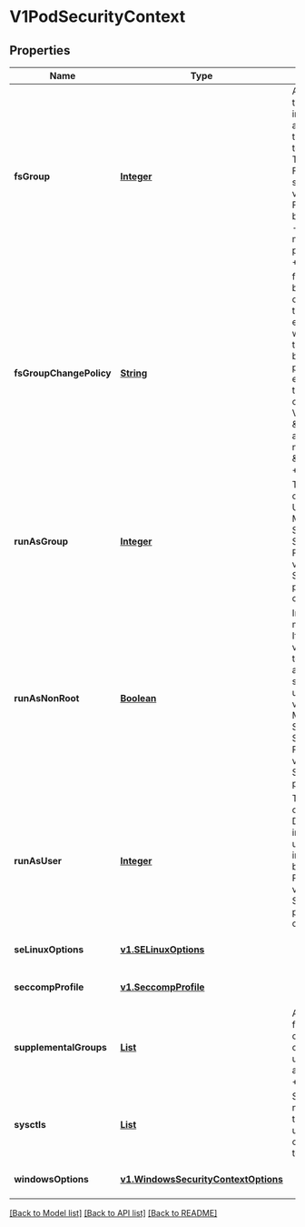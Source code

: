 # V1PodSecurityContext
## Properties

Name | Type | Description | Notes
------------ | ------------- | ------------- | -------------
**fsGroup** | [**Integer**](integer.md) | A special supplemental group that applies to all containers in a pod. Some volume types allow the Kubelet to change the ownership of that volume to be owned by the pod:  1. The owning GID will be the FSGroup 2. The setgid bit is set (new files created in the volume will be owned by FSGroup) 3. The permission bits are OR&#39;d with rw-rw----  If unset, the Kubelet will not modify the ownership and permissions of any volume. +optional | [optional] [default to null]
**fsGroupChangePolicy** | [**String**](string.md) | fsGroupChangePolicy defines behavior of changing ownership and permission of the volume before being exposed inside Pod. This field will only apply to volume types which support fsGroup based ownership(and permissions). It will have no effect on ephemeral volume types such as: secret, configmaps and emptydir. Valid values are \&quot;OnRootMismatch\&quot; and \&quot;Always\&quot;. If not specified, \&quot;Always\&quot; is used. +optional | [optional] [default to null]
**runAsGroup** | [**Integer**](integer.md) | The GID to run the entrypoint of the container process. Uses runtime default if unset. May also be set in SecurityContext.  If set in both SecurityContext and PodSecurityContext, the value specified in SecurityContext takes precedence for that container. +optional | [optional] [default to null]
**runAsNonRoot** | [**Boolean**](boolean.md) | Indicates that the container must run as a non-root user. If true, the Kubelet will validate the image at runtime to ensure that it does not run as UID 0 (root) and fail to start the container if it does. If unset or false, no such validation will be performed. May also be set in SecurityContext.  If set in both SecurityContext and PodSecurityContext, the value specified in SecurityContext takes precedence. +optional | [optional] [default to null]
**runAsUser** | [**Integer**](integer.md) | The UID to run the entrypoint of the container process. Defaults to user specified in image metadata if unspecified. May also be set in SecurityContext.  If set in both SecurityContext and PodSecurityContext, the value specified in SecurityContext takes precedence for that container. +optional | [optional] [default to null]
**seLinuxOptions** | [**v1.SELinuxOptions**](v1.SELinuxOptions.md) |  | [optional] [default to null]
**seccompProfile** | [**v1.SeccompProfile**](v1.SeccompProfile.md) |  | [optional] [default to null]
**supplementalGroups** | [**List**](integer.md) | A list of groups applied to the first process run in each container, in addition to the container&#39;s primary GID.  If unspecified, no groups will be added to any container. +optional | [optional] [default to null]
**sysctls** | [**List**](v1.Sysctl.md) | Sysctls hold a list of namespaced sysctls used for the pod. Pods with unsupported sysctls (by the container runtime) might fail to launch. +optional | [optional] [default to null]
**windowsOptions** | [**v1.WindowsSecurityContextOptions**](v1.WindowsSecurityContextOptions.md) |  | [optional] [default to null]

[[Back to Model list]](../README.md#documentation-for-models) [[Back to API list]](../README.md#documentation-for-api-endpoints) [[Back to README]](../README.md)


